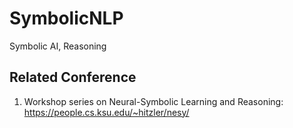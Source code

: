 # SymbolicNLP
Symbolic AI, Reasoning 

## Related Conference
1. Workshop series on Neural-Symbolic Learning and Reasoning: https://people.cs.ksu.edu/~hitzler/nesy/
